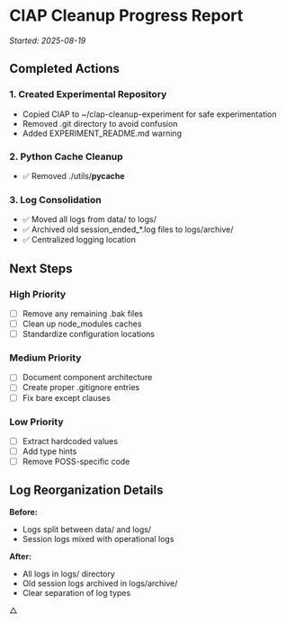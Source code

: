 # ClAP Cleanup Progress Report
*Started: 2025-08-19*

## Completed Actions

### 1. Created Experimental Repository
- Copied ClAP to ~/clap-cleanup-experiment for safe experimentation
- Removed .git directory to avoid confusion
- Added EXPERIMENT_README.md warning

### 2. Python Cache Cleanup
- ✅ Removed ./utils/__pycache__

### 3. Log Consolidation
- ✅ Moved all logs from data/ to logs/
- ✅ Archived old session_ended_*.log files to logs/archive/
- ✅ Centralized logging location

## Next Steps

### High Priority
- [ ] Remove any remaining .bak files
- [ ] Clean up node_modules caches
- [ ] Standardize configuration locations

### Medium Priority  
- [ ] Document component architecture
- [ ] Create proper .gitignore entries
- [ ] Fix bare except clauses

### Low Priority
- [ ] Extract hardcoded values
- [ ] Add type hints
- [ ] Remove POSS-specific code

## Log Reorganization Details

**Before:**
- Logs split between data/ and logs/
- Session logs mixed with operational logs

**After:**
- All logs in logs/ directory
- Old session logs archived in logs/archive/
- Clear separation of log types

△